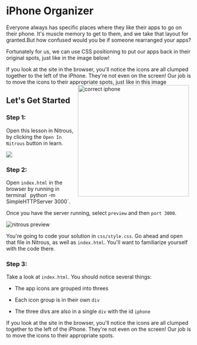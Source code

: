# iPhone Organizer 

Everyone always has specific places where they like their apps to go on their phone. It's muscle memory to get to them, and we take that layout for granted.But how confused would you be if someone rearranged your apps?

Fortunately for us, we can use CSS positioning to put our apps back in their original spots, just like in the image below!

If you look at the site in the browser, you'll notice the icons are all clumped together to the left of the iPhone. They're not even on the screen! Our job is to move the icons to their appropriate spots, just like in this image
<img src="https://s3.amazonaws.com/after-school-assets/iphone-correct.png" alt="correct iphone" align="right" height="300" hspace="10">
## Let's Get Started

### Step 1:

Open this lesson in Nitrous, by clicking the `Open In Nitrous` button in learn.

<img src="https://s3.amazonaws.com/after-school-assets/open-in-nitrous.png">

### Step 2:

Open `index.html` in the browser by running in terminal ` `python -m SimpleHTTPServer 3000`. 

Once you have the server running, select `preview` and then `port 3000`.

<img src="https://s3.amazonaws.com/after-school-assets/nitrous-preview.png" alt="nitrous preview">

You're going to code your solution in `css/style.css`. Go ahead and open that file in Nitrous, as well as `index.html`. You'll want to familiarize yourself with the code there. 

### Step 3:

Take a look at `index.html`. You should notice several things:

+ The app icons are grouped into threes

+ Each icon group is in their own `div`

+ The three divs are also in a single `div` with the id `iphone`

If you look at the site in the browser, you'll notice the icons are all clumped together to the left of the iPhone. They're not even on the screen! Our job is to move the icons to their appropriate spots.



